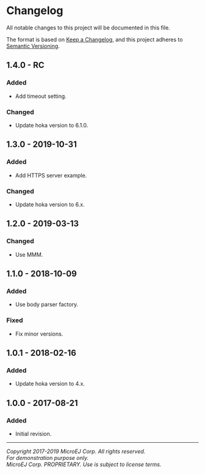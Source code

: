 # Changelog

All notable changes to this project will be documented in this file.

The format is based on [Keep a Changelog](https://keepachangelog.com/en/1.0.0/),
and this project adheres to [Semantic Versioning](https://semver.org/spec/v2.0.0.html).

## 1.4.0 - RC

### Added

  - Add timeout setting.

### Changed

  - Update hoka version to 6.1.0.
  
## 1.3.0 - 2019-10-31

### Added

  - Add HTTPS server example.

### Changed

  - Update hoka version to 6.x.

## 1.2.0 - 2019-03-13

### Changed

  - Use MMM.

## 1.1.0 - 2018-10-09

### Added

  - Use body parser factory.
  
### Fixed

  - Fix minor versions.

  
## 1.0.1 - 2018-02-16

### Added

  - Update hoka version to 4.x.
  
## 1.0.0 - 2017-08-21

### Added

  - Initial  revision.
  
---  
_Copyright 2017-2019 MicroEJ Corp. All rights reserved._  
_For demonstration purpose only._  
_MicroEJ Corp. PROPRIETARY. Use is subject to license terms._  